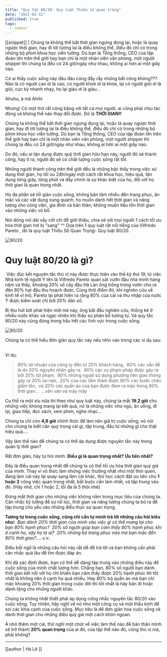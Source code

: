 ```yaml
---
title: "Quy tắc 80/20: Quy luật Thiểu số quan trọng"
date: "2021-03-12"
published: true
tags:
  - comtor
---
```

[[snippet]]
| Chúng ta không thể bắt thời gian ngưng đọng lại, hoặc là quay ngược thời gian, hay đi tới tương lai là điều không thể, điều đó chỉ có trong những bộ phim khoa học viễn tưởng. Dù bạn là Tổng thống, CEO của tập đoàn lớn trên thế giới hay bạn chỉ là một nhân viên văn phòng, một người shipper thì chúng ta đều có 24 giờ/ngày như nhau, không ai hơn ai một giây nào.

Có ai thấy cuộc sống này đâu đâu cũng đầy rẫy những bất công không??? Nào là có người cao ơi là cao, có người khoẻ ơi là khỏe, lại có người giỏi ơi là giỏi, cực kỳ nhanh nhạy, họ lại giàu ơi là giàu…
​

Ahuhu, à mà Ahihi
​

Nhưng! Có một thứ rất công bằng với tất cả mọi người, ai cũng phải chịu tác động và không thể nào thay đổi được. Đó là **THỜI GIAN!!**
​

Chúng ta không thể bắt thời gian ngưng đọng lại, hoặc là quay ngược thời gian, hay đi tới tương lai là điều không thể, điều đó chỉ có trong những bộ phim khoa học viễn tưởng. Dù bạn là Tổng thống, CEO của tập đoàn lớn trên thế giới hay bạn chỉ là một nhân viên văn phòng, một người shipper thì chúng ta đều có 24 giờ/ngày như nhau, không ai hơn ai một giây nào.
​

Do đó, nếu ai tận dụng được quỹ thời gian hữu hạn này, người đó sẽ thành công, hay ít ra, người đó sẽ có chất lượng cuộc sống rất tốt.
​

Những người thành công trên thế giới đều là những bậc thầy trong việc sử dụng thời gian, họ tối ưu 24h/ngày một cách rất khoa học, hiệu quả, tận dụng từng giây, từng phút và đây chính là sự khác biệt của họ, đối với họ thời gian là quan trọng nhất.
​

Họ đa phần sẽ tối giản cuộc sống, không bận tâm nhiều đến trang phục, ăn mặc và các vật dụng xung quanh, họ muốn dành hết thời gian và năng lượng cho công việc, gia đình và bản thân; không muốn tiêu tốn thời gian vào những việc vô bổ.
​

Nói dông nói dài vầy cốt chỉ để giới thiệu, chia sẻ với mọi người 1 cách tối ưu hóa thời gian hơi bị "sang" ^^ Dựa trên 1 quy luật rất nổi tiếng của Vilfredo Pareto , đó là quy luật Thiểu Số Quan Trọng- Quy luật 80/20.

![80/20](https://i.ibb.co/bLVVpfv/hi-nh-1.jpg)


# Quy luật 80/20 là gì?
​
Việc đúc kết nguyên tắc thú vị này được thực hiện vào thế kỷ thứ 19, từ việc Nhà kinh tế người Ý tên là Vilfredo Pareto quan sát vườn đậu nhà mình hàng năm và thấy, khoảng 20% số cây đậu Hà Lan ông trồng trong vườn cho ra đến 80% hạt đậu thu hoạch được. Cùng thời điểm đó, khi nghiên cứu về kinh tế vĩ mô, Pareto lại phát hiện ra rằng 80% của cải và thu nhập của nước Ý được kiểm soát chỉ bởi 20% dân số.
​

 Bị thu hút bởi phát hiện mới mẻ này, ông bắt đầu nghiên cứu, thống kê ở nhiều nước khác và ngạc nhiên khi thấy sự phân bổ tương tự. Và quy tắc 80/20 này cũng đúng trong hầu hết các lĩnh vực trong cuộc sống.

![80/20](https://i.ibb.co/gmzMF3W/Hi-nh-2.jpg)
​

Chúng ta có thể hiểu đơn giản quy tắc này nếu nhìn vào trong các ví dụ sau:
​

Ví dụ:
​

>80% lợi nhuận của công ty đến từ 20% khách hàng,
​
>80% các vấn đề là do 20% nguyên nhân gây ra.
​
>80% các vụ phạm pháp được gây ra bởi 20% tội phạm,
​
>80% những người sử dụng phương tiện giao thông gây ra 20% tai nạn,
​
>20% của các tấm thảm được 80% các bước chân giẫm lên,
​
>và 20% các quần áo của bạn được đem ra mặc trong 80% thời gian…
​
...vân vân và mây mây
​

Cụ thể ra một xíu nữa thì theo như quy luật này, chúng ta mất **19.2 giờ** cho những việc không mang lại kết quả, nó là những việc như ngủ, ăn uống, đi lại, giao tiếp, đọc sách, xem phim, nghe nhạc…
​

Chúng ta chỉ còn **4,8 giờ** chính thức để làm nên giá trị cuộc sống, nó nói cho chúng ta biết cần quý trọng cái gì, tập trung, đầu tư những gì cho thật hiệu quả....
​

Vậy làm thế nào để chúng ta có thể áp dụng được nguyên tắc này trong quản lý thời gian?
​

Rất đơn giản, hãy tự hỏi mình: 
**Điều gì là quan trọng nhất? Ưu tiên nhất?**
​

Đây là điều quan trọng nhất để chúng ta có thể tối ưu hóa thời gian quý giá của mình. Thay vì vô thức làm những việc thường nhật như một thói quen, đang làm cái này lại quay sang làm cái khác, thử học cách đặt ưu tiên cho **1 hoặc 2** công việc quan trọng nhất, bắt buộc cần làm nhất, và tập trung vào đó. (Hãy nhớ, chỉ 1 hoặc 2, tối đa là 5 thôi nhé)
​

Đừng mất thời gian cho những việc không nằm trong mục tiêu của chúng ta. Cân nhắc kỹ lưỡng để sự nỗ lực, thời gian và năng lượng chúng ta bỏ ra để tập trung chủ yếu vào những điều thực sự quan trọng.
​

**Tương tự trong cuộc sống, cũng chỉ cần tự mình trả lời những câu hỏi kiểu như:**
​
_Bạn dành 20% thời gian của mình vào việc gì có thể mang lại cho bạn 80% hạnh phúc?_
​
_20% số người giúp bạn cảm thấy 80% hạnh phúc khi ở cạnh họ, vậy họ là ai?_
​
_20% những bộ trang phục nào mà bạn mặc đến 80% thời gian?.....v.v.._
​

Điều bất ngờ là những câu hỏi này rất dễ để trả lời và bạn không cần phải cân nhắc quá lâu để tìm được đáp án.
​

Khi đã xác định được, bạn có thể dễ dàng tập trung vào những điều này để cuộc sống của mình chất lượng hơn. Chẳng hạn, 80% số người bạn dành thời gian kết nối với họ chỉ khiến bạn cảm thấy được 20% hạnh phúc thì tốt nhất là không nên ở cạnh họ quá nhiều. Hay 80% bộ quần áo mà bạn chỉ mặc khoảng 20% thời gian trong cuộc đời thì tốt nhất là hãy bán đi hoặc dành tặng cho những người khác.
​

Chúng ta không nhất thiết phải áp dụng cứng nhắc nguyên tắc 80/20 vào cuộc sống. Tuy nhiên, hãy nghĩ về nó như một công cụ và một thấu kính để soi các khía cạnh của cuộc sống. Mục tiêu là để đơn giản hóa cuộc sống và dành thời gian cho những điều quý giá một cách khôn ngoan.
​

À nhỏ thêm một cái, thử nghĩ một chút về việc làm thế nào để bản thân mình sẽ trở thành **20% quan trọng** của ai đó, của tập thể nào đó, cũng thú vị mà, phải không?

---
[[author | Hà Lê ]]
